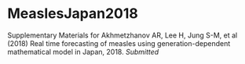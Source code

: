 # MeaslesJapan2018

Supplementary Materials for Akhmetzhanov AR, Lee H, Jung S-M, et al (2018) Real time forecasting of measles using generation-dependent mathematical model in Japan, 2018. *Submitted*
